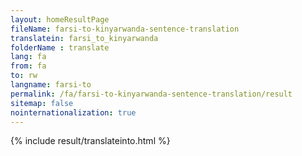 ```yaml
---
layout: homeResultPage
fileName: farsi-to-kinyarwanda-sentence-translation
translatein: farsi_to_kinyarwanda
folderName : translate
lang: fa
from: fa
to: rw
langname: farsi-to
permalink: /fa/farsi-to-kinyarwanda-sentence-translation/result
sitemap: false
nointernationalization: true
---
```

{% include result/translateinto.html %}

<script src="/js/result/translation.js" data-foldername="{{page.folderName}}" data-lang="{{page.lang}}"></script>

